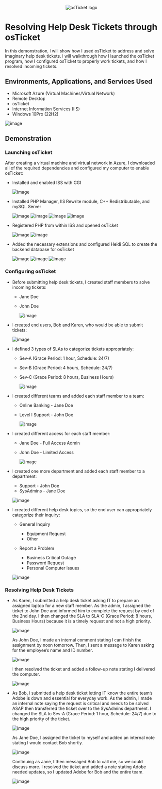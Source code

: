 <p align="center">
<img src="https://i.imgur.com/Clzj7Xs.png" alt="osTicket logo"/>
</p>

<h1>Resolving Help Desk Tickets through osTicket</h1>
In this demonstration, I will show how I used osTicket to address and solve imaginary help desk tickets. I will walkthrough how I launched the osTicket program, how I configured osTicket to properly work tickets, and how I resolved incoming tickets. 


<h2>Environments, Applications, and Services Used </h2>

- Microsoft Azure (Virtual Machines/Virtual Network)
- Remote Desktop
- osTicket
- Internet Information Services (IIS)
- Windows 10Pro (22H2)
  
![image](https://github.com/user-attachments/assets/c515076c-c86c-46ee-9388-cbd71a678138)



<h2>Demonstration</h2>

<h3>Launching osTicket</h3>
<p>
After creating a virtual machine and virtual network in Azure, I downloaded all of the required dependencies and configured my computer to enable osTicket: 

  - Installed and enabled ISS with CGI

    ![image](https://github.com/user-attachments/assets/da13da80-d4ab-48ff-8dbf-47ec86dd12b7)


  - Installed PHP Manager, IIS Rewrite module, C++ Redistributable, and mySQL Server

    ![image](https://github.com/user-attachments/assets/5af370a6-b868-4e25-9f8c-ab1f63748d5e)
    ![image](https://github.com/user-attachments/assets/8565ff6a-9acc-44e7-a1e1-6e09fa86b6fa)
    ![image](https://github.com/user-attachments/assets/85a92347-995a-4c91-962d-6e9e5ff4229b)
    ![image](https://github.com/user-attachments/assets/2998525b-39e2-41f1-ba43-e584b4264f5b)

  - Registered PHP from within ISS and opened osTicket

    ![image](https://github.com/user-attachments/assets/f31b8f56-c2f8-4872-8627-339b72d8e259)
    ![image](https://github.com/user-attachments/assets/951d6ed7-38c6-4f0a-9d1f-62780c59f5c3)

  - Added the necessary extensions and configured Heidi SQL to create the backend database for osTicket 

    ![image](https://github.com/user-attachments/assets/18c173ce-b9ce-49a7-8d97-a8c5e70b03a7)
    ![image](https://github.com/user-attachments/assets/854b0d62-c81c-47b3-a9c2-d3777c7da69e)
    ![image](https://github.com/user-attachments/assets/1b4afc16-986a-42bf-81df-c9bd44eb185b)

<h3>Configuring osTicket</h3>

  - Before submitting help desk tickets, I created staff members to solve incoming tickets:
    - Jane Doe
    - John Doe
      
      ![image](https://github.com/user-attachments/assets/d78cc230-9066-4d11-9d77-51c1819fa44f)

  - I created end users, Bob and Karen, who would be able to submit tickets:

      ![image](https://github.com/user-attachments/assets/2c67ab83-f769-432e-815c-7e8f1ac23677)

  - I defined 3 types of SLAs to categorize tickets appropriately:
      - Sev-A (Grace Period: 1 hour, Schedule: 24/7)
      - Sev-B (Grace Period: 4 hours, Schedule: 24/7)
      - Sev-C (Grace Period: 8 hours, Business Hours)

        ![image](https://github.com/user-attachments/assets/5928aec6-9a5f-4ecf-a44b-ecac54e78443)
   
  - I created different teams and added each staff member to a team:
      - Online Banking - Jane Doe
      - Level I Support - John Doe

        ![image](https://github.com/user-attachments/assets/5faf5950-9f8b-4be1-aac3-5f8ed2f660cf)

  - I created different access for each staff member:
      - Jane Doe - Full Access Admin
      - John Doe - Limited Access

        ![image](https://github.com/user-attachments/assets/e27a7802-4962-4b1e-88e7-d7ec98d1b3b0)

  - I created one more department and added each staff member to a department:
      - Support - John Doe
      - SysAdmins - Jane Doe
        
      ![image](https://github.com/user-attachments/assets/ba744187-a00b-4c0e-9038-407678d89ef9)
   
  - I created different help desk topics, so the end user can appropriately categorize their inquiry:
      - General Inquiry
          - Equipment Request
          - Other

      - Report a Problem
          - Business Critical Outage
          - Password Request
          - Personal Computer Issues

      ![image](https://github.com/user-attachments/assets/4cced860-8519-4b2e-a64b-19d725b1f540)

<h3>Resolving Help Desk Tickets</h3>

  - As Karen, I submitted a help desk ticket asking IT to prepare an assigned laptop for a new staff member. As the admin, I assigned the ticket to John Doe and informed him to complete the request by end of the 2nd day. I then changed the SLA to SLA-C (Grace Period: 8 hours, Business Hours) because it is a timely request and not a high priority.
    
    ![image](https://github.com/user-attachments/assets/78ef4317-3d3a-42c2-8357-b7b6f3e124c7)

    As John Doe, I made an internal comment stating I can finish the assignment by noon tomorrow. Then, I sent a message to Karen asking for the employee’s name and ID number.

    ![image](https://github.com/user-attachments/assets/a5592a69-3858-4c40-aad3-6273ea6d2fea)

    I then resolved the ticket and added a follow-up note stating I delivered the computer.

    ![image](https://github.com/user-attachments/assets/10757f3d-cfc4-4f77-8e41-b1714ba34fac)

  - As Bob, I submitted a help desk ticket letting IT know the entire team’s Adobe is down and essential for everyday work. As the admin, I made an internal note saying the request is critical and needs to be solved ASAP then transferred the ticket over to the SysAdmins department. I changed the SLA to Sev-A (Grace Period: 1 hour, Schedule: 24/7) due to the high priority of the ticket. 

    ![image](https://github.com/user-attachments/assets/ad8affe7-4c19-4dab-a8e4-3d011944bcc7)

    As Jane Doe, I assigned the ticket to myself and added an internal note stating I would contact Bob shortly.

    ![image](https://github.com/user-attachments/assets/59a901c3-94da-48ae-874c-1eb308618efb)

    Continuing as Jane, I then messaged Bob to call me, so we could discuss more. I resolved the ticket and added a note stating Adobe needed updates, so I updated Adobe for Bob and the entire team.

    ![image](https://github.com/user-attachments/assets/231fa9f3-9931-4e82-b83b-10500e4ef1ea)

</p>
<br />
